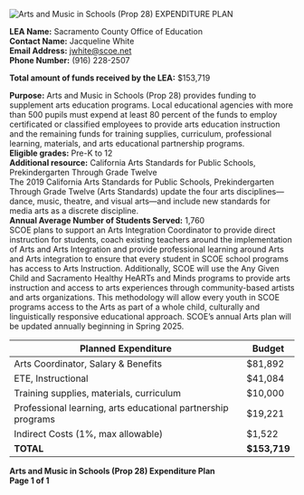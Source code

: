 <!-- Page 1 -->
![Arts and Music in Schools (Prop 28) EXPENDITURE PLAN](https://via.placeholder.com/768x993.png?text=Arts+and+Music+in+Schools+%28Prop+28%29+EXPENDITURE+PLAN)

**LEA Name:** Sacramento County Office of Education  
**Contact Name:** Jacqueline White  
**Email Address:** jwhite@scoe.net  
**Phone Number:** (916) 228-2507  

**Total amount of funds received by the LEA:** $153,719  

**Purpose:** Arts and Music in Schools (Prop 28) provides funding to supplement arts education programs. Local educational agencies with more than 500 pupils must expend at least 80 percent of the funds to employ certificated or classified employees to provide arts education instruction and the remaining funds for training supplies, curriculum, professional learning, materials, and arts educational partnership programs.  
**Eligible grades:** Pre-K to 12  
**Additional resource:** California Arts Standards for Public Schools, Prekindergarten Through Grade Twelve  
The 2019 California Arts Standards for Public Schools, Prekindergarten Through Grade Twelve (Arts Standards) update the four arts disciplines—dance, music, theatre, and visual arts—and include new standards for media arts as a discrete discipline.  
**Annual Average Number of Students Served:** 1,760  
SCOE plans to support an Arts Integration Coordinator to provide direct instruction for students, coach existing teachers around the implementation of Arts and Arts Integration and provide professional learning around Arts and Arts integration to ensure that every student in SCOE school programs has access to Arts Instruction. Additionally, SCOE will use the Any Given Child and Sacramento Healthy HeARTs and Minds programs to provide arts instruction and access to arts experiences through community-based artists and arts organizations. This methodology will allow every youth in SCOE programs access to the Arts as part of a whole child, culturally and linguistically responsive educational approach. SCOE’s annual Arts plan will be updated annually beginning in Spring 2025.  

| Planned Expenditure                          | Budget     |
|----------------------------------------------|------------|
| Arts Coordinator, Salary & Benefits          | $81,892    |
| ETE, Instructional                           | $41,084    |
| Training supplies, materials, curriculum     | $10,000    |
| Professional learning, arts educational partnership programs | $19,221    |
| Indirect Costs (1%, max allowable)          | $1,522     |
| **TOTAL**                                    | **$153,719** |

**Arts and Music in Schools (Prop 28) Expenditure Plan**  
**Page 1 of 1**

